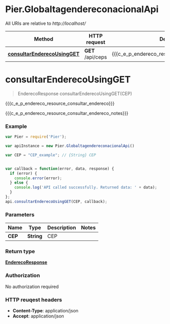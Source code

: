 # Pier.GlobaltagendereconacionalApi

All URIs are relative to *http://localhost/*

Method | HTTP request | Description
------------- | ------------- | -------------
[**consultarEnderecoUsingGET**](GlobaltagendereconacionalApi.md#consultarEnderecoUsingGET) | **GET** /api/ceps | {{{c_e_p_endereco_resource_consultar_endereco}}}


<a name="consultarEnderecoUsingGET"></a>
# **consultarEnderecoUsingGET**
> EnderecoResponse consultarEnderecoUsingGET(CEP)

{{{c_e_p_endereco_resource_consultar_endereco}}}

{{{c_e_p_endereco_resource_consultar_endereco_notes}}}

### Example
```javascript
var Pier = require('Pier');

var apiInstance = new Pier.GlobaltagendereconacionalApi()

var CEP = "CEP_example"; // {String} CEP


var callback = function(error, data, response) {
  if (error) {
    console.error(error);
  } else {
    console.log('API called successfully. Returned data: ' + data);
  }
};
api.consultarEnderecoUsingGET(CEP, callback);
```

### Parameters

Name | Type | Description  | Notes
------------- | ------------- | ------------- | -------------
 **CEP** | **String**| CEP | 

### Return type

[**EnderecoResponse**](EnderecoResponse.md)

### Authorization

No authorization required

### HTTP reuqest headers

 - **Content-Type**: application/json
 - **Accept**: application/json

